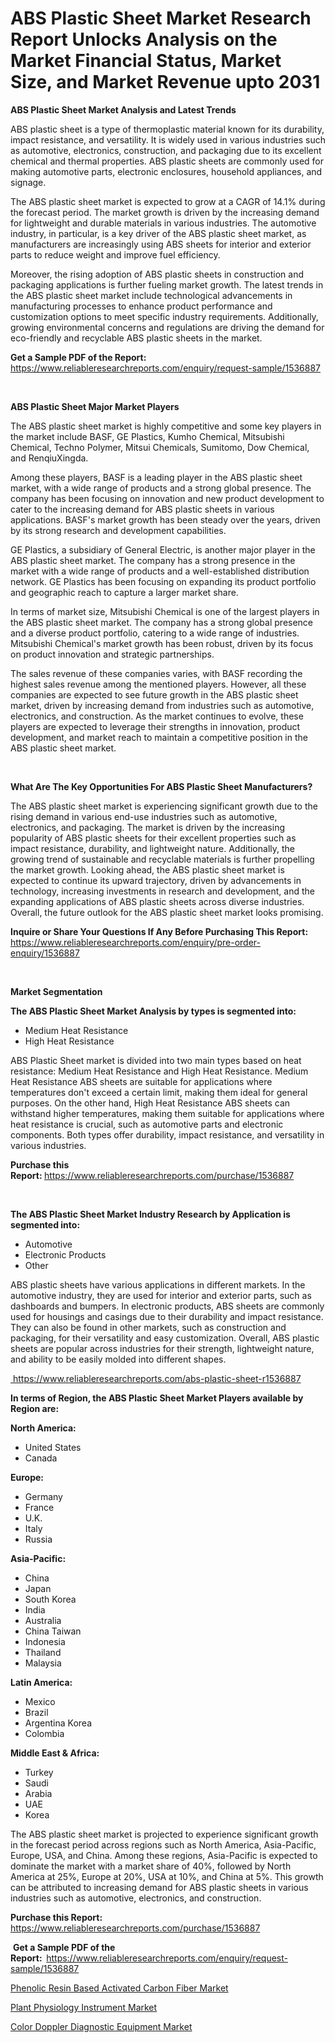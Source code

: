 <p><h1>ABS Plastic Sheet Market Research Report Unlocks Analysis on the Market Financial Status, Market Size, and Market Revenue upto 2031</h1></p><p><strong>ABS Plastic Sheet Market Analysis and Latest Trends</strong></p>
<p><p>ABS plastic sheet is a type of thermoplastic material known for its durability, impact resistance, and versatility. It is widely used in various industries such as automotive, electronics, construction, and packaging due to its excellent chemical and thermal properties. ABS plastic sheets are commonly used for making automotive parts, electronic enclosures, household appliances, and signage.</p><p>The ABS plastic sheet market is expected to grow at a CAGR of 14.1% during the forecast period. The market growth is driven by the increasing demand for lightweight and durable materials in various industries. The automotive industry, in particular, is a key driver of the ABS plastic sheet market, as manufacturers are increasingly using ABS sheets for interior and exterior parts to reduce weight and improve fuel efficiency.</p><p>Moreover, the rising adoption of ABS plastic sheets in construction and packaging applications is further fueling market growth. The latest trends in the ABS plastic sheet market include technological advancements in manufacturing processes to enhance product performance and customization options to meet specific industry requirements. Additionally, growing environmental concerns and regulations are driving the demand for eco-friendly and recyclable ABS plastic sheets in the market.</p></p>
<p><strong>Get a Sample PDF of the Report:&nbsp;</strong> <a href="https://www.reliableresearchreports.com/enquiry/request-sample/1536887">https://www.reliableresearchreports.com/enquiry/request-sample/1536887</a></p>
<p>&nbsp;</p>
<p><strong>ABS Plastic Sheet Major Market Players</strong></p>
<p><p>The ABS plastic sheet market is highly competitive and some key players in the market include BASF, GE Plastics, Kumho Chemical, Mitsubishi Chemical, Techno Polymer, Mitsui Chemicals, Sumitomo, Dow Chemical, and RenqiuXingda.</p><p>Among these players, BASF is a leading player in the ABS plastic sheet market, with a wide range of products and a strong global presence. The company has been focusing on innovation and new product development to cater to the increasing demand for ABS plastic sheets in various applications. BASF's market growth has been steady over the years, driven by its strong research and development capabilities.</p><p>GE Plastics, a subsidiary of General Electric, is another major player in the ABS plastic sheet market. The company has a strong presence in the market with a wide range of products and a well-established distribution network. GE Plastics has been focusing on expanding its product portfolio and geographic reach to capture a larger market share.</p><p>In terms of market size, Mitsubishi Chemical is one of the largest players in the ABS plastic sheet market. The company has a strong global presence and a diverse product portfolio, catering to a wide range of industries. Mitsubishi Chemical's market growth has been robust, driven by its focus on product innovation and strategic partnerships.</p><p>The sales revenue of these companies varies, with BASF recording the highest sales revenue among the mentioned players. However, all these companies are expected to see future growth in the ABS plastic sheet market, driven by increasing demand from industries such as automotive, electronics, and construction. As the market continues to evolve, these players are expected to leverage their strengths in innovation, product development, and market reach to maintain a competitive position in the ABS plastic sheet market.</p></p>
<p>&nbsp;</p>
<p><strong>What Are The Key Opportunities For ABS Plastic Sheet Manufacturers?</strong></p>
<p><p>The ABS plastic sheet market is experiencing significant growth due to the rising demand in various end-use industries such as automotive, electronics, and packaging. The market is driven by the increasing popularity of ABS plastic sheets for their excellent properties such as impact resistance, durability, and lightweight nature. Additionally, the growing trend of sustainable and recyclable materials is further propelling the market growth. Looking ahead, the ABS plastic sheet market is expected to continue its upward trajectory, driven by advancements in technology, increasing investments in research and development, and the expanding applications of ABS plastic sheets across diverse industries.  Overall, the future outlook for the ABS plastic sheet market looks promising.</p></p>
<p><strong>Inquire or Share Your Questions If Any Before Purchasing This Report:</strong> <a href="https://www.reliableresearchreports.com/enquiry/pre-order-enquiry/1536887">https://www.reliableresearchreports.com/enquiry/pre-order-enquiry/1536887</a></p>
<p>&nbsp;</p>
<p><strong>Market Segmentation</strong></p>
<p><strong>The ABS Plastic Sheet Market Analysis by types is segmented into:</strong></p>
<p><ul><li>Medium Heat Resistance</li><li>High Heat Resistance</li></ul></p>
<p><p>ABS Plastic Sheet market is divided into two main types based on heat resistance: Medium Heat Resistance and High Heat Resistance. Medium Heat Resistance ABS sheets are suitable for applications where temperatures don't exceed a certain limit, making them ideal for general purposes. On the other hand, High Heat Resistance ABS sheets can withstand higher temperatures, making them suitable for applications where heat resistance is crucial, such as automotive parts and electronic components. Both types offer durability, impact resistance, and versatility in various industries.</p></p>
<p><strong>Purchase this Report:&nbsp;</strong><a href="https://www.reliableresearchreports.com/purchase/1536887">https://www.reliableresearchreports.com/purchase/1536887</a></p>
<p>&nbsp;</p>
<p><strong>The ABS Plastic Sheet Market Industry Research by Application is segmented into:</strong></p>
<p><ul><li>Automotive</li><li>Electronic Products</li><li>Other</li></ul></p>
<p><p>ABS plastic sheets have various applications in different markets. In the automotive industry, they are used for interior and exterior parts, such as dashboards and bumpers. In electronic products, ABS sheets are commonly used for housings and casings due to their durability and impact resistance. They can also be found in other markets, such as construction and packaging, for their versatility and easy customization. Overall, ABS plastic sheets are popular across industries for their strength, lightweight nature, and ability to be easily molded into different shapes.</p></p>
<p><a href="https://www.reliableresearchreports.com/abs-plastic-sheet-r1536887">&nbsp;https://www.reliableresearchreports.com/abs-plastic-sheet-r1536887</a></p>
<p><strong>In terms of Region, the ABS Plastic Sheet Market Players available by Region are:</strong></p>
<p>
    <p> <strong> North America: </strong>
        <ul>
            <li>United States</li>
            <li>Canada</li>
        </ul>
        </p> 
    <p> <strong> Europe: </strong>
        <ul>
            <li>Germany</li>
            <li>France</li>
            <li>U.K.</li>
            <li>Italy</li>
            <li>Russia</li>
        </ul>
        </p> 
    <p> <strong> Asia-Pacific: </strong>
        <ul>
            <li>China</li>
            <li>Japan</li>
            <li>South Korea</li>
            <li>India</li>
            <li>Australia</li>
            <li>China Taiwan</li>
            <li>Indonesia</li>
            <li>Thailand</li>
            <li>Malaysia</li>
        </ul>
        </p> 
    <p> <strong> Latin America: </strong>
        <ul>
            <li>Mexico</li>
            <li>Brazil</li>
            <li>Argentina Korea</li>
            <li>Colombia</li>
        </ul>
        </p> 
    <p> <strong> Middle East & Africa: </strong>
        <ul>
            <li>Turkey</li>
            <li>Saudi</li>
            <li>Arabia</li>
            <li>UAE</li>
            <li>Korea</li>
        </ul>
    </p>
    </p>
<p><p>The ABS plastic sheet market is projected to experience significant growth in the forecast period across regions such as North America, Asia-Pacific, Europe, USA, and China. Among these regions, Asia-Pacific is expected to dominate the market with a market share of 40%, followed by North America at 25%, Europe at 20%, USA at 10%, and China at 5%. This growth can be attributed to increasing demand for ABS plastic sheets in various industries such as automotive, electronics, and construction.</p></p>
<p><strong>Purchase this Report: </strong><a href="https://www.reliableresearchreports.com/purchase/1536887">https://www.reliableresearchreports.com/purchase/1536887</a></p>
<p>&nbsp;<strong>Get a Sample PDF of the Report:&nbsp;&nbsp;</strong><a href="https://www.reliableresearchreports.com/enquiry/request-sample/1536887">https://www.reliableresearchreports.com/enquiry/request-sample/1536887</a></p>
<p><strong></strong></p>
<p><p><a href="https://github.com/dianemacle6776/Market-Research-Report-List-1/blob/main/phenolic-resin-based-activated-carbon-fiber-market.md">Phenolic Resin Based Activated Carbon Fiber Market</a></p><p><a href="https://github.com/sarabits412/Market-Research-Report-List-1/blob/main/plant-physiology-instrument-market.md">Plant Physiology Instrument Market</a></p><p><a href="https://github.com/DaveBlock08/Market-Research-Report-List-1/blob/main/color-doppler-diagnostic-equipment-market.md">Color Doppler Diagnostic Equipment Market</a></p></p>
